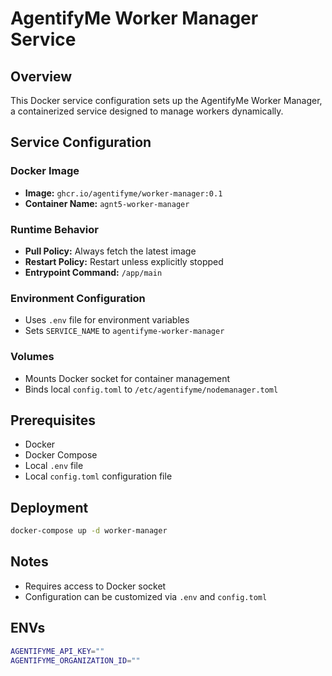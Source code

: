 # AgentifyMe Worker Manager Service

## Overview

This Docker service configuration sets up the AgentifyMe Worker Manager, a containerized service designed to manage workers dynamically.

## Service Configuration

### Docker Image

- **Image:** `ghcr.io/agentifyme/worker-manager:0.1`
- **Container Name:** `agnt5-worker-manager`

### Runtime Behavior

- **Pull Policy:** Always fetch the latest image
- **Restart Policy:** Restart unless explicitly stopped
- **Entrypoint Command:** `/app/main`

### Environment Configuration

- Uses `.env` file for environment variables
- Sets `SERVICE_NAME` to `agentifyme-worker-manager`

### Volumes

- Mounts Docker socket for container management
- Binds local `config.toml` to `/etc/agentifyme/nodemanager.toml`

## Prerequisites

- Docker
- Docker Compose
- Local `.env` file
- Local `config.toml` configuration file

## Deployment

```bash
docker-compose up -d worker-manager
```

## Notes

- Requires access to Docker socket
- Configuration can be customized via `.env` and `config.toml`

## ENVs

```sh
AGENTIFYME_API_KEY=""
AGENTIFYME_ORGANIZATION_ID=""
```
